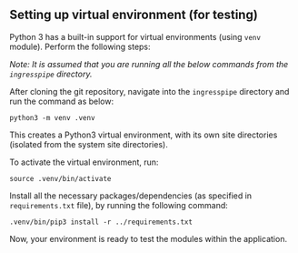 ## Setting up virtual environment (for testing)

Python 3 has a built-in support for virtual environments (using `venv` module). Perform the following steps:

_Note: It is assumed that you are running all the below commands from the `ingresspipe` directory._

After cloning the git repository, navigate into the `ingresspipe` directory and run the command as below:

    python3 -m venv .venv

This creates a Python3 virtual environment, with its own site directories (isolated from the system site directories).

To activate the virtual environment, run:

    source .venv/bin/activate

Install all the necessary packages/dependencies (as specified in `requirements.txt` file), by running the following command:

    .venv/bin/pip3 install -r ../requirements.txt

Now, your environment is ready to test the modules within the application.